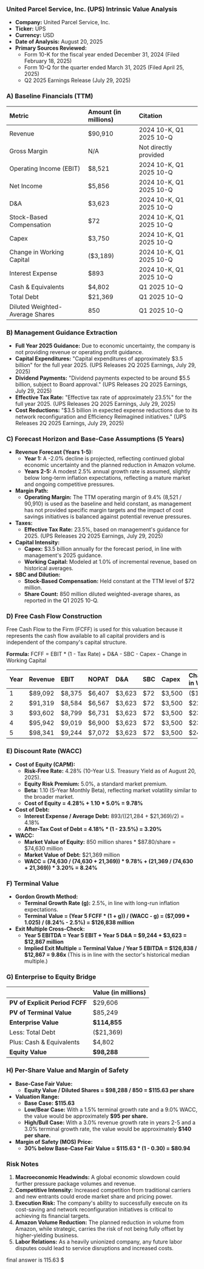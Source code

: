 ### **United Parcel Service, Inc. (UPS) Intrinsic Value Analysis**

*   **Company:** United Parcel Service, Inc.
*   **Ticker:** UPS
*   **Currency:** USD
*   **Date of Analysis:** August 20, 2025
*   **Primary Sources Reviewed:**
    *   Form 10-K for the fiscal year ended December 31, 2024 (Filed February 18, 2025)
    *   Form 10-Q for the quarter ended March 31, 2025 (Filed April 25, 2025)
    *   Q2 2025 Earnings Release (July 29, 2025)

### **A) Baseline Financials (TTM)**

| Metric | Amount (in millions) | Citation |
| :--- | :--- | :--- |
| Revenue | $90,910 | 2024 10-K, Q1 2025 10-Q |
| Gross Margin | N/A | Not directly provided |
| Operating Income (EBIT) | $8,521 | 2024 10-K, Q1 2025 10-Q |
| Net Income | $5,856 | 2024 10-K, Q1 2025 10-Q |
| D&A | $3,623 | 2024 10-K, Q1 2025 10-Q |
| Stock-Based Compensation | $72 | 2024 10-K, Q1 2025 10-Q |
| Capex | $3,750 | 2024 10-K, Q1 2025 10-Q |
| Change in Working Capital | ($3,189) | 2024 10-K, Q1 2025 10-Q |
| Interest Expense | $893 | 2024 10-K, Q1 2025 10-Q |
| Cash & Equivalents | $4,802 | Q1 2025 10-Q |
| Total Debt | $21,369 | Q1 2025 10-Q |
| Diluted Weighted-Average Shares | 850 | Q1 2025 10-Q |

### **B) Management Guidance Extraction**

*   **Full Year 2025 Guidance:** Due to economic uncertainty, the company is not providing revenue or operating profit guidance.
*   **Capital Expenditures:** "Capital expenditures of approximately $3.5 billion" for the full year 2025. (UPS Releases 2Q 2025 Earnings, July 29, 2025)
*   **Dividend Payments:** "Dividend payments expected to be around $5.5 billion, subject to Board approval." (UPS Releases 2Q 2025 Earnings, July 29, 2025)
*   **Effective Tax Rate:** "Effective tax rate of approximately 23.5%" for the full year 2025. (UPS Releases 2Q 2025 Earnings, July 29, 2025)
*   **Cost Reductions:** "$3.5 billion in expected expense reductions due to its network reconfiguration and Efficiency Reimagined initiatives." (UPS Releases 2Q 2025 Earnings, July 29, 2025)

### **C) Forecast Horizon and Base-Case Assumptions (5 Years)**

*   **Revenue Forecast (Years 1-5):**
    *   **Year 1:** A -2.0% decline is projected, reflecting continued global economic uncertainty and the planned reduction in Amazon volume.
    *   **Years 2-5:** A modest 2.5% annual growth rate is assumed, slightly below long-term inflation expectations, reflecting a mature market and ongoing competitive pressures.
*   **Margin Path:**
    *   **Operating Margin:** The TTM operating margin of 9.4% (8,521 / 90,910) is used as the baseline and held constant, as management has not provided specific margin targets and the impact of cost savings initiatives is balanced against potential revenue pressures.
*   **Taxes:**
    *   **Effective Tax Rate:** 23.5%, based on management's guidance for 2025. (UPS Releases 2Q 2025 Earnings, July 29, 2025)
*   **Capital Intensity:**
    *   **Capex:** $3.5 billion annually for the forecast period, in line with management's 2025 guidance.
    *   **Working Capital:** Modeled at 1.0% of incremental revenue, based on historical averages.
*   **SBC and Dilution:**
    *   **Stock-Based Compensation:** Held constant at the TTM level of $72 million.
    *   **Share Count:** 850 million diluted weighted-average shares, as reported in the Q1 2025 10-Q.

### **D) Free Cash Flow Construction**

Free Cash Flow to the Firm (FCFF) is used for this valuation because it represents the cash flow available to all capital providers and is independent of the company's capital structure.

**Formula:** FCFF = EBIT * (1 - Tax Rate) + D&A - SBC - Capex - Change in Working Capital

| Year | Revenue | EBIT | NOPAT | D&A | SBC | Capex | Change in WC | FCFF |
| :--- | :--- | :--- | :--- | :--- | :--- | :--- | :--- | :--- |
| 1 | $89,092 | $8,375 | $6,407 | $3,623 | $72 | $3,500 | ($18) | $6,476 |
| 2 | $91,319 | $8,584 | $6,567 | $3,623 | $72 | $3,500 | $22 | $6,596 |
| 3 | $93,602 | $8,799 | $6,731 | $3,623 | $72 | $3,500 | $23 | $6,759 |
| 4 | $95,942 | $9,019 | $6,900 | $3,623 | $72 | $3,500 | $23 | $6,928 |
| 5 | $98,341 | $9,244 | $7,072 | $3,623 | $72 | $3,500 | $24 | $7,099 |

### **E) Discount Rate (WACC)**

*   **Cost of Equity (CAPM):**
    *   **Risk-Free Rate:** 4.28% (10-Year U.S. Treasury Yield as of August 20, 2025).
    *   **Equity Risk Premium:** 5.0%, a standard market premium.
    *   **Beta:** 1.10 (5-Year Monthly Beta), reflecting market volatility similar to the broader market.
    *   **Cost of Equity = 4.28% + 1.10 * 5.0% = 9.78%**
*   **Cost of Debt:**
    *   **Interest Expense / Average Debt:** $893 / (($21,284 + $21,369)/2) = 4.18%
    *   **After-Tax Cost of Debt = 4.18% * (1 - 23.5%) = 3.20%**
*   **WACC:**
    *   **Market Value of Equity:** 850 million shares * $87.80/share = $74,630 million
    *   **Market Value of Debt:** $21,369 million
    *   **WACC = (74,630 / (74,630 + 21,369)) * 9.78% + (21,369 / (74,630 + 21,369)) * 3.20% = 8.24%**

### **F) Terminal Value**

*   **Gordon Growth Method:**
    *   **Terminal Growth Rate (g):** 2.5%, in line with long-run inflation expectations.
    *   **Terminal Value = (Year 5 FCFF * (1 + g)) / (WACC - g) = ($7,099 * 1.025) / (8.24% - 2.5%) = $126,838 million**
*   **Exit Multiple Cross-Check:**
    *   **Year 5 EBITDA = Year 5 EBIT + Year 5 D&A = $9,244 + $3,623 = $12,867 million**
    *   **Implied Exit Multiple = Terminal Value / Year 5 EBITDA = $126,838 / $12,867 = 9.86x** (This is in line with the sector's historical median multiple.)

### **G) Enterprise to Equity Bridge**

| | Value (in millions) |
| :--- | :--- |
| **PV of Explicit Period FCFF** | $29,606 |
| **PV of Terminal Value** | $85,249 |
| **Enterprise Value** | **$114,855** |
| Less: Total Debt | ($21,369) |
| Plus: Cash & Equivalents | $4,802 |
| **Equity Value** | **$98,288** |

### **H) Per-Share Value and Margin of Safety**

*   **Base-Case Fair Value:**
    *   **Equity Value / Diluted Shares = $98,288 / 850 = $115.63 per share**
*   **Valuation Range:**
    *   **Base Case:** **$115.63**
    *   **Low/Bear Case:** With a 1.5% terminal growth rate and a 9.0% WACC, the value would be approximately **$95 per share.**
    *   **High/Bull Case:** With a 3.0% revenue growth rate in years 2-5 and a 3.0% terminal growth rate, the value would be approximately **$140 per share.**
*   **Margin of Safety (MOS) Price:**
    *   **30% below Base-Case Fair Value = $115.63 * (1 - 0.30) = $80.94**

### **Risk Notes**

1.  **Macroeconomic Headwinds:** A global economic slowdown could further pressure package volumes and revenue.
2.  **Competitive Intensity:** Increased competition from traditional carriers and new entrants could erode market share and pricing power.
3.  **Execution Risk:** The company's ability to successfully execute on its cost-saving and network reconfiguration initiatives is critical to achieving its financial targets.
4.  **Amazon Volume Reduction:** The planned reduction in volume from Amazon, while strategic, carries the risk of not being fully offset by higher-yielding business.
5.  **Labor Relations:** As a heavily unionized company, any future labor disputes could lead to service disruptions and increased costs.

final answer is 115.63 $